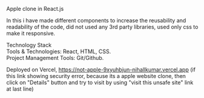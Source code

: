 Apple clone in React.js

In this i have made different components to increase the reusability and readability of the code, did not used any 3rd party libraries, used only css to make it responsive.

Technology Stack                                                                  
Tools & Technologies: React, HTML, CSS.    
Project Management Tools: Git/Github.

Deployed on Vercel, https://not-apple-9xyuhbjun-nihallkumar.vercel.app
(if this link showing security error, because its a apple website clone, then click on "Details" button and try to visit by using "visit this unsafe site" link at last line)
